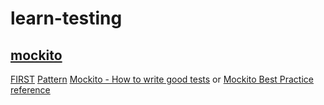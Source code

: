 # learn-testing

## [mockito](https://github.com/mockito/mockito/wiki)

[FIRST](https://pragprog.com/magazines/2012-01/unit-tests-are-first)
[Pattern](http://xunitpatterns.com)
[Mockito - How to write good tests](https://github.com/mockito/mockito/wiki/How-to-write-good-tests) or [Mockito Best Practice](https://stackoverflow.com/questions/22540108/best-practices-with-mockito)
[reference](https://github.com/in28minutes/MockitoTutorialForBeginners/blob/master/Step18.md)
